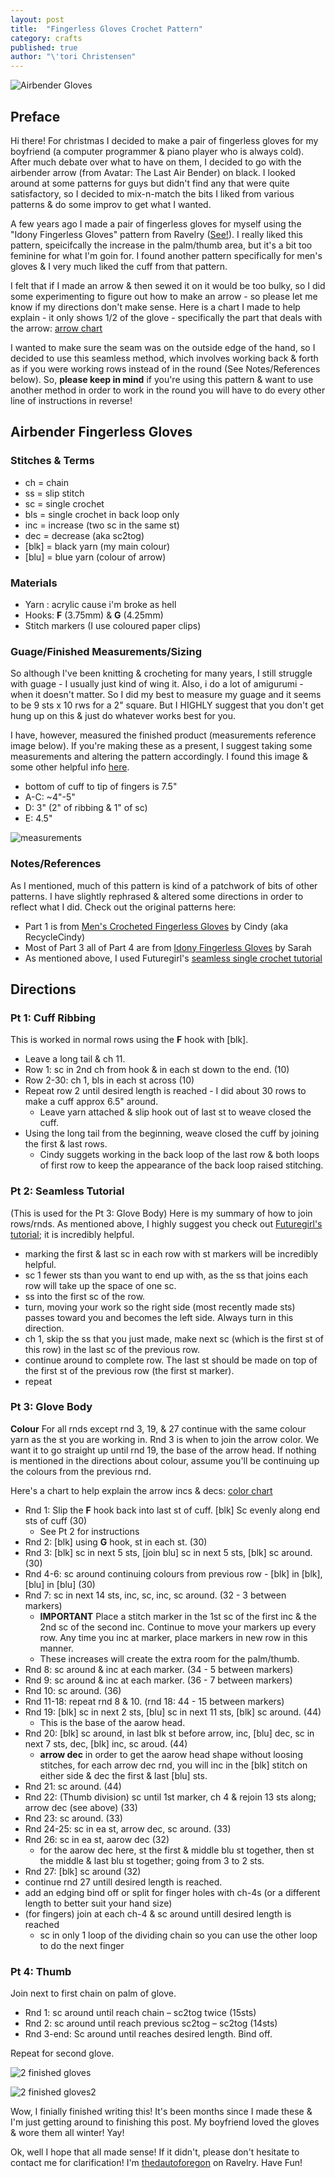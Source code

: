 ```yaml
---
layout: post
title:  "Fingerless Gloves Crochet Pattern"
category: crafts
published: true
author: "\'tori Christensen"
---
```


![Airbender Gloves](../../../../static/img/Posts/Gloves/gloves2.jpg)

## Preface

Hi there! For christmas I decided to make a pair of fingerless gloves for my boyfriend (a computer programmer & piano player who is always cold). After much debate over what to have on them, I decided to go with the airbender arrow (from Avatar: The Last Air Bender) on black. I looked around at some patterns for guys but didn't find any that were quite satisfactory, so I decided to mix-n-match the bits I liked from various patterns & do some improv to get what I wanted.

A few years ago I made a pair of fingerless gloves for myself using the "Idony Fingerless Gloves" pattern from Ravelry ([See!](http://www.ravelry.com/projects/thedautoforegon/idony-fingerless-gloves)). I really liked this pattern, speicifcally the increase in the palm/thumb area, but it's a bit too feminine for what I'm goin for. I found another pattern specifically for men's gloves & I very much liked the cuff from that pattern.

I felt that if I made an arrow & then sewed it on it would be too bulky, so I did some experimenting to figure out how to make an arrow - so please let me know if my directions don't make sense. Here is a chart I made to help explain - it only shows 1/2 of the glove - specifically the part that deals with the arrow: [arrow chart](../../../../static/img/Posts/Gloves/arrow-chart.png)

I wanted to make sure the seam was on the outside edge of the hand, so I decided to use this seamless method, which involves working back & forth as if you were working rows instead of in the round (See Notes/References below). So, **please keep in mind** if you're using this pattern & want to use another method in order to work in the round you will have to do every other line of instructions in reverse!

## Airbender Fingerless Gloves

### Stitches & Terms

* ch = chain
* ss = slip stitch
* sc = single crochet
* bls = single crochet in back loop only
* inc = increase (two sc in the same st)
* dec = decrease (aka sc2tog)
* [blk] = black yarn (my main colour)
* [blu] = blue yarn (colour of arrow)

### Materials

* Yarn : acrylic cause i'm broke as hell
* Hooks: **F** (3.75mm) & **G** (4.25mm)
* Stitch markers (I use coloured paper clips)

### Guage/Finished Measurements/Sizing

So although I've been knitting & crocheting for many years, I still struggle with guage - I usually just kind of wing it. Also, i do a lot of amigurumi - when it doesn't matter. So I did my best to measure my guage and it seems to be 9 sts x 10 rws for a 2" square. But I HIGHLY suggest that you don't get hung up on this & just do whatever works best for you.

I have, however, measured the finished product (measurements reference image below). If you're making these as a present, I suggest taking some measurements and altering the pattern accordingly. I found this image & some other helpful info [here](http://bynumber19.com/2013/03/18/tutorial-measurements-fingerles-crochet-mittens/).

  * bottom of cuff to tip of fingers is 7.5"
  * A-C: ~4"-5"
  * D: 3" (2" of ribbing & 1" of sc)
  * E: 4.5"

![measurements](http://i1.wp.com/bynumber19.com/wp-content/uploads/2013/03/Mittens-Measurement-p.jpg)

### Notes/References

As I mentioned, much of this pattern is kind of a patchwork of bits of other patterns. I have slightly rephrased & altered some directions in order to reflect what I did. Check out the original patterns here:

  * Part 1 is from [Men's Crocheted Fingerless Gloves](http://www.myrecycledbags.com/2012/01/02/mens-crocheted-fingerless-gloves/) by Cindy (aka RecycleCindy)
  * Most of Part 3 all of Part 4 are from [Idony Fingerless Gloves](http://www.ravelry.com/patterns/library/idony-fingerless-gloves) by Sarah
  * As mentioned above, I used Futuregirl's [seamless single crochet tutorial](http://www.futuregirl.com/craft_blog/2009/1/tutorial-seamless-single-crochet-better.aspx)

## Directions

### Pt 1: Cuff Ribbing

This is worked in normal rows using the **F** hook with [blk].

- Leave a long tail & ch 11.
- Row 1: sc in 2nd ch from hook & in each st down to the end. (10)
- Row 2-30: ch 1, bls in each st across (10)
- Repeat row 2 until desired length is reached - I did about 30 rows to make a cuff approx 6.5" around.
  - Leave yarn attached & slip hook out of last st to weave closed the cuff.
- Using the long tail from the beginning, weave closed the cuff by joining the first & last rows.
  - Cindy suggets working in the back loop of the last row & both loops of first row to keep the appearance of the back loop raised stitching.

### Pt 2: Seamless Tutorial

(This is used for the Pt 3: Glove Body) Here is my summary of how to join rows/rnds. As mentioned above, I highly suggest you check out [Futuregirl's tutorial](http://www.futuregirl.com/craft_blog/2009/1/tutorial-seamless-single-crochet-better.aspx); it is incredibly helpful.

  * marking the first & last sc in each row with st markers will be incredibly helpful.
  * sc 1 fewer sts than you want to end up with, as the ss that joins each row will take up the space of one sc.
  * ss into the first sc of the row.
  * turn, moving your work so the right side (most recently made sts) passes toward you and becomes the left side. Always turn in this direction.
  * ch 1, skip the ss that you just made, make next sc (which is the first st of this row) in the last sc of the previous row.
  * continue around to complete row. The last st should be made on top of the first st of the previous row (the first st marker).
  * repeat

### Pt 3: Glove Body

**Colour** For all rnds except rnd 3, 19, & 27 continue with the same colour yarn as the st you are working in. Rnd 3 is when to join the arrow color. We want it to go straight up until rnd 19, the base of the arrow head. If nothing is mentioned in the directions about colour, assume you'll be continuing up the colours from the previous rnd.

Here's a chart to help explain the arrow incs & decs: [color chart](../../../../static/img/Posts/Gloves/arrow-chart.png)

- Rnd 1: Slip the **F** hook back into last st of cuff. [blk] Sc evenly along end sts of cuff (30)
  - See Pt 2 for instructions
- Rnd 2: [blk] using **G** hook, st in each st. (30)
- Rnd 3: [blk] sc in next 5 sts, [join blu] sc in next 5 sts, [blk] sc around. (30)
- Rnd 4-6: sc around continuing colours from previous row - [blk] in [blk], [blu] in [blu] (30)
- Rnd 7: sc in next 14 sts, inc, sc, inc, sc around. (32 - 3 between markers)
    - **IMPORTANT**  Place a stitch marker in the 1st sc of the first inc & the 2nd sc of the second inc. Continue to move your markers up every row. Any time you inc at marker, place markers in new row in this manner.
    - These increases will create the extra room for the palm/thumb.
- Rnd 8: sc around & inc at each marker. (34 - 5 between markers)
- Rnd 9: sc around & inc at each marker. (36 - 7 between markers)
- Rnd 10: sc around. (36)
- Rnd 11-18: repeat rnd 8 & 10. (rnd 18: 44 - 15 between markers)
- Rnd 19: [blk] sc in next 2 sts, [blu] sc in next 11 sts, [blk] sc around. (44)
  - This is the base of the aarow head.
- Rnd 20: [blk] sc around, in last blk st before arrow, inc, [blu] dec, sc in next 7 sts, dec, [blk] inc, sc aroud. (44)
  - **arrow dec** in order to get the aarow head shape without loosing stitches, for each arrow dec rnd, you will inc in the [blk] stitch on either side & dec the first & last [blu] sts.
- Rnd 21: sc around. (44)
- Rnd 22: (Thumb division) sc until 1st marker, ch 4 & rejoin 13 sts along; arrow dec (see above) (33)
- Rnd 23: sc around. (33)
- Rnd 24-25: sc in ea st, arrow dec, sc around. (33)
- Rnd 26: sc in ea st, aarow dec (32)
  - for the aarow dec here, st the first & middle blu st together, then st the middle & last blu st together; going from 3 to 2 sts.
- Rnd 27: [blk] sc around (32)
- continue rnd 27 untill desired length is reached.
- add an edging bind off or split for finger holes with ch-4s (or a different length to better suit your hand size)
- (for fingers) join at each ch-4 & sc around untill desired length is reached
  - sc in only 1 loop of the dividing chain so you can use the other loop to do the next finger

### Pt 4: Thumb
Join next to first chain on palm of glove.

- Rnd 1: sc around until reach chain – sc2tog twice (15sts)
- Rnd 2: sc around until reach previous sc2tog – sc2tog (14sts)
- Rnd 3-end: Sc around until reaches desired length. Bind off.

Repeat for second glove.

![2 finished gloves](../../../../static/img/Posts/Gloves/gloves1.jpg)

![2 finished gloves2](../../../../static/img/Posts/Gloves/gloves3.jpg)

Wow, I finially finished writing this! It's been months since I made these & I'm just getting around to finishing this post. My boyfriend loved the gloves & wore them all winter! Yay!

Ok, well I hope that all made sense! If it didn't, please don't hesitate to contact me for clarification! I'm [thedautoforegon](http://www.ravelry.com/people/thedautoforegon) on Ravelry. Have Fun!
